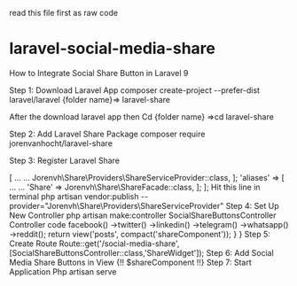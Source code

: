 read this file first as raw code
# laravel-social-media-share


How to Integrate Social Share Button in Laravel 9

Step 1: Download Laravel App
composer create-project --prefer-dist laravel/laravel {folder name}=> laravel-share

After the download laravel app then
Cd {folder name} =>cd laravel-share

Step 2: Add Laravel Share Package
composer require jorenvanhocht/laravel-share

Step 3: Register Laravel Share
<?php
  return [
    'providers' => [
        ...
        ...        
        Jorenvh\Share\Providers\ShareServiceProvider::class,
    ];
    'aliases' => [
        ...
        ...                
        'Share' => Jorenvh\Share\ShareFacade::class,
    ];
  ];

Hit this line in terminal 
php artisan vendor:publish --provider="Jorenvh\Share\Providers\ShareServiceProvider"


Step 4: Set Up New Controller
php artisan make:controller SocialShareButtonsController
Controller code
<?php
namespace App\Http\Controllers;
use Illuminate\Http\Request;
class SocialShareButtonsController extends Controller
{
    public function ShareWidget()
    {
        $shareComponent = \Share::page(
            'https://www.positronx.io/create-autocomplete-search-in-laravel-with-typeahead-js/',
            'Your share text comes here',
        )
        ->facebook()
        ->twitter()
        ->linkedin()
        ->telegram()
        ->whatsapp()        
        ->reddit();
        
        return view('posts', compact('shareComponent'));
    }
    
}






Step 5: Create Route
Route::get('/social-media-share', [SocialShareButtonsController::class,'ShareWidget']);


Step 6: Add Social Media Share Buttons in View
{!! $shareComponent !!}
Step 7: Start Application
Php artisan serve

